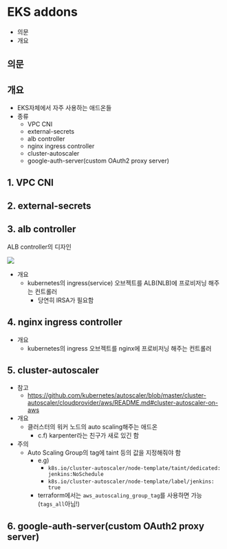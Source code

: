 # EKS addons

- 의문
- 개요

## 의문

## 개요

- EKS자체에서 자주 사용하는 애드온들
- 종류
  - VPC CNI
  - external-secrets
  - alb controller
  - nginx ingress controller
  - cluster-autoscaler
  - google-auth-server(custom OAuth2 proxy server)

## 1. VPC CNI

## 2. external-secrets

## 3. alb controller

ALB controller의 디자인

![](./images/add_ons/alb-design1.png)

- 개요
  - kubernetes의 ingress(service) 오브젝트를 ALB(NLB)에 프로비저닝 해주는 컨트롤러
    - 당연히 IRSA가 필요함

## 4. nginx ingress controller

- 개요
  - kubernetes의 ingress 오브젝트를 nginx에 프로비저닝 해주는 컨트롤러

## 5. cluster-autoscaler

- 참고
  - https://github.com/kubernetes/autoscaler/blob/master/cluster-autoscaler/cloudprovider/aws/README.md#cluster-autoscaler-on-aws
- 개요
  - 클러스터의 워커 노드의 auto scaling해주는 애드온
    - c.f) karpenter라는 친구가 새로 있긴 함
- 주의
  - Auto Scaling Group의 tag에 taint 등의 값을 지정해줘야 함
    - e.g)
      - `k8s.io/cluster-autoscaler/node-template/taint/dedicated:	jenkins:NoSchedule`
      - `k8s.io/cluster-autoscaler/node-template/label/jenkins:	true`
    - terraform에서는 `aws_autoscaling_group_tag`를 사용하면 가능(`tags_all`아님!)

## 6. google-auth-server(custom OAuth2 proxy server)
